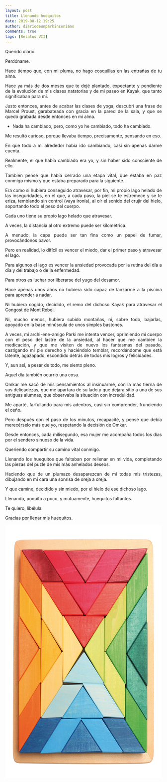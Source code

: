 ```yaml
---
layout: post
title: Llenando huequitos
date: 2019-08-12 19:25
author: diariodeunparkinsoniano
comments: true
tags: [Relatos VII]
---
```

<p style="text-align:justify;">Querido diario.</p>
<p style="text-align:justify;">Perdóname.</p>
<p style="text-align:justify;">Hace tiempo que, con mi pluma, no hago cosquillas en las entrañas de tu alma.</p>
<p style="text-align:justify;">Hace ya más de dos meses que te dejé plantado, expectante y pendiente de la evolución de mis clases natatorias y de mi paseo en Kayak, que tanto significaban para mí.</p>
<p style="text-align:justify;">Justo entonces, antes de acabar las clases de yoga, descubrí una frase de Marcel Proust, garabateada con gracia en la pared de la sala, y que se quedó grabada desde entonces en mi alma.</p>

<ul style="text-align:justify;">
	<li>Nada ha cambiado, pero, como yo he cambiado, todo ha cambiado.</li>
</ul>
<p style="text-align:justify;">Me resultó curioso, porque llevaba tiempo, precisamente, pensando en eso.</p>
<p style="text-align:justify;">En que todo a mi alrededor había ido cambiando, casi sin apenas darme cuenta.</p>
<p style="text-align:justify;">Realmente, el que había cambiado era yo, y sin haber sido consciente de ello.</p>
<p style="text-align:justify;">También pensé que había cerrado una etapa vital, que estaba en paz conmigo mismo y que estaba preparado para la siguiente.</p>
<p style="text-align:justify;">Era como si hubiera conseguido atravesar, por fin, mi propio lago helado de las inseguridades, en el que, a cada paso, la piel se te estremece y se te eriza, temblando sin control (vaya ironía), al oír el sonido del crujir del hielo, soportando todo el peso del cuerpo.</p>
<p style="text-align:justify;">Cada uno tiene su propio lago helado que atravesar.</p>
<p style="text-align:justify;">A veces, la distancia al otro extremo puede ser kilométrica.</p>
<p style="text-align:justify;">A menudo, la capa puede ser tan fina como un papel de fumar, provocándonos pavor.</p>
<p style="text-align:justify;">Pero en realidad, lo difícil es vencer el miedo, dar el primer paso y atravesar el lago.</p>
<p style="text-align:justify;">Para algunos el lago es vencer la ansiedad provocada por la rutina del día a día y del trabajo o de la enfermedad.</p>
<p style="text-align:justify;">Para otros es luchar por liberarse del yugo del desamor.</p>
<p style="text-align:justify;">Hace apenas unos años no hubiera sido capaz de lanzarme a la piscina para aprender a nadar.</p>
<p style="text-align:justify;">Ni hubiera cogido, decidido, el remo del dichoso Kayak para atravesar el Congost de Mont Rebei.</p>
<p style="text-align:justify;">Ni, mucho menos, hubiera subido montañas, ni, sobre todo, bajarlas, apoyado en la base minúscula de unos simples bastones.</p>
<p style="text-align:justify;">A veces, mi archi-ene-amigo Parki me intenta vencer, oprimiendo mi cuerpo con el peso del lastre de la ansiedad, al hacer que me cambien la medicación, y que me visiten de nuevo los fantasmas del pasado, castigando mi pie derecho y haciéndolo temblar, recordándome que está latente, agazapado, escondido detrás de todos mis logros y felicidades.</p>
<p style="text-align:justify;">Y, aun así, a pesar de todo, me siento pleno.</p>
<p style="text-align:justify;">Aquel día también ocurrió una cosa.</p>
<p style="text-align:justify;">Omkar me sacó de mis pensamientos al insinuarme, con la más tierna de sus delicadezas, que me apartara de su lado y que dejara sitio a una de sus antiguas alumnas, que observaba la situación con incredulidad.</p>
<p style="text-align:justify;">Me aparté, farfullando para mis adentros, casi sin comprender, frunciendo el ceño.</p>
<p style="text-align:justify;">Pero después con el paso de los minutos, recapacité, y pensé que debía merecérselo más que yo, respetando la decisión de Omkar.</p>
<p style="text-align:justify;">Desde entonces, cada milisegundo, esa mujer me acompaña todos los días por el sendero sinuoso de la vida.</p>
<p style="text-align:justify;">Queriendo compartir su camino vital conmigo.</p>
<p style="text-align:justify;">Llenando los huequitos que faltaban por rellenar en mi vida, completando las piezas del puzle de mis más anhelados deseos.</p>
<p style="text-align:justify;">Haciendo que de un plumazo desaparezcan de mi todas mis tristezas, dibujando en mi cara una sonrisa de oreja a oreja.</p>
<p style="text-align:justify;">Y que camine, decidido y sin miedo, por el hielo de ese dichoso lago.</p>
<p style="text-align:justify;">Llenando, poquito a poco, y mutuamente, huequitos faltantes.</p>
<p style="text-align:justify;">Te quiero, libélula.</p>
<p style="text-align:justify;">Gracias por llenar mis huequitos.</p>
<p style="text-align:justify;"></p>
<img class="img-fluid"  clasXs="alignnone size-full wp-image-876" src="/assets/images/2019/08/1552960810_c17bd11f3be9316a8d5ce1fef47cc904.23925.jpg" alt="1552960810_c17bd11f3be9316a8d5ce1fef47cc904.23925" width="800" height="813" />
